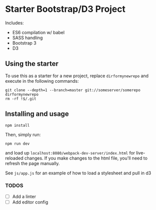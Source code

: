 # Starter Bootstrap/D3 Project

Includes:
 * ES6 compilation w/ babel
 * SASS handling
 * Bootstrap 3
 * D3

## Using the starter
To use this as a starter for a new project, replace `dirformynewrepo`
and execute in the following commands:

```
git clone --depth=1 --branch=master git://someserver/somerepo dirformynewrepo
rm -rf !$/.git
```

## Installing and usage

```
npm install
```

Then, simply run:

```
npm run dev
```

and load up `localhost:8080/webpack-dev-server/index.html` for
live-reloaded changes. If you make changes to the html file, you'll need
to refresh the page manually.


See `js/app.js` for an example of how to load a stylesheet and pull in
d3


### TODOS

 - [ ] Add a linter
 - [ ] Add editor config
